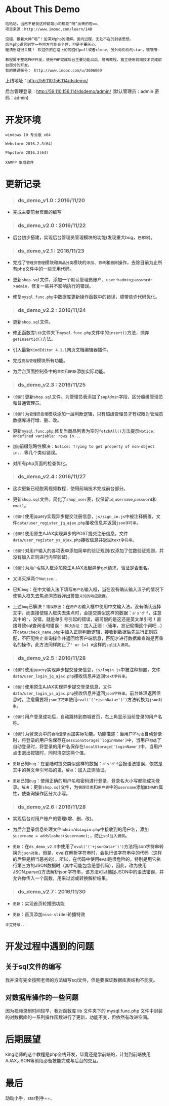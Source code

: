 # About This Demo

    哈哈哈，当然不是我这种前端小司机能“啪”出来的啦==、
    项目来源：http://www.imooc.com/learn/148
    
    没错，跟着大神“啪”！加深对php的理解。面向过程，无处不在的封装思想。
    后台php语言到学一些地方可能会卡住，但是不要灰心，
    理清思路很关键！ 欢迎依旧在路上的同胞们pull或者clone，另外你你你的star，嘿嘿嘿~
    
    教程属于整站PHP开发，使用PHP完成后台主要功能以后，脱离教程，独立使用前端技术完成前台部分的开发。
    我的慕课账号： http://www.imooc.com/u/3606069  
    
上线地址：http://59.110.156.114/dsdemo/

后台管理登录：http://59.110.156.114/dsdemo/admin/ (默认管理员：admin 密码：admin)

# 开发环境
    
    windows 10 专业版 x64
    
    Webstorm 2016.2.3(64)
    
    Phpstorm 2016.3(64)
    
    XAMPP 集成软件
    
# 更新记录 

> ### ds_demo_v1.0 : 2016/11/20 

- 完成主要前台页面的编写

> ### ds_demo_v2.0 : 2016/11/22 

- 后台初步搭建，实现后台管理员管理模块的功能(发现重大bug，`已移除`)。

> ### ds_demo_v2.1 : 2016/11/23 

- 完成了`管理员管理`模块和`商品分类`模块的`添加`、`修改`和`删除`操作，去除目前为止所有php文件中的一些无用代码。

- 更新`shop.sql`文件，添加一个默认管理员账户，`user`->`admin`;`password`->`admin`，修复一些并不影响执行的错误。

- 修复`mysql.func.php`中数据库更新操作函数中的错误，顺带些许代码优化。

>### ds_demo_v2.2 : 2016/11/24 

- 更新`shop.sql`文件。

- 修正函数库`lib`文件夹下`mysql.func.php`文件中的`insert()`方法，抛弃`getInsertId()`方法。

- 引入最新`KindEditor 4.1.1`网页文档编辑器插件。

- 完成`商品管理`模块所有功能。

- 为后台页面控制条中的`首页`和`刷新`添加实际功能。

>### ds_demo_v2.3 : 2016/11/25

- `(创新)`更新`shop.sql`文件。为管理员表添加了`supAdmin`字段，区分超级管理员和普通管理员。

- `(创新)`为`管理员管理`模块添加一层判断逻辑，只有超级管理员才有权限对管理员数据库进行增、删、改。

- 更新`mysql.func.php`,修复当商品列表为空时`fetchAll()`方法提示`Notice: Undefined variable: rows in...`

- 加`@`前缀忽略性解决：`Notice: Trying to get property of non-object in...`等几个类似错误。

- 对所有php页面的检查优化。

>### ds_demo_v2.4 : 2016/11/27

- 这次更新已经脱离视频教程，使用前端技术完成前台部分。

- 更新`shop.sql`文件。简化了`shop_user`表，仅保留`id`,`username`,`password`和`email`。

- `(创新)`使用jquery实现异步提交注册信息，`js/sign_in.js`中被注释搁置，文件`data/user_register_jq_ajax.php`接收信息并返回`json字符串`。

- `(创新)`使用原生AJAX实现异步的POST提交注册信息，文件`data/user_register_ys_ajax.php`接收信息并返回`text字符串`。

- `(创新)`对用户输入的各项表单添加简单的验证规则(仅添加了位数验证规则，并没有加入正则进行内容验证)。

- `(创新)`为`用户名`输入框添加原生AJAX发起异步get请求，验证是否重名。

- 又消灭掉两个`Notice`...

- 已知`bug`：在中文输入法下填写`用户名`输入框，当在没有确认输入汉子的情况下使输入框失去焦点浏览器弹出警告`未知的响应数据`。

- 上述`bug`已解决！`错误原因`：在`用户名`输入框中使用中文输入法，没有确认选择文字，而直接使输入框失去焦点时，会提交类似这样的数据：`a's'd'f`，注意其中的`'`，没错，就是单引号引起的错误，最可恨的是这还是英文单引号！直接导致sql查询语句错误！
  `解决办法`：加入正则！(骚年，忘记偷懒这个词吧...)在`data/check_name.php`中加入正则判断逻辑，接收到数据后先进行正则匹配，不匹配终止查询操作并返回给客户端信息，匹配才进行数据库查询是否重名的操作，此方法同样防止了`' or 1=1 #`这样的`sql注入漏洞`。
  
>### ds_demo_v2.5 : 2016/11/28

- `(创新)`使用jquery实现异步提交登录信息，`js/login.js`中被注释搁置，文件`data/user_login_jq_ajax.php`接收信息并返回`text字符串`。

- `(创新)`使用原生AJAX实现异步提交登录信息，文件`data/user_login_ys_ajax.php`接收信息并返回`json字符串`。前台处理返回信息时，注意需要将`json字符串`使用`eval('('+jsonData+')')`方法转换为`json对象`。

- `(创新)`用户登录成功后，自动跳转到商城首页，右上角显示当前登录的用户名称。

- `(创新)`为登录页中的`自动登录`添加实际功能。功能描述：当用户`不勾选`自动登录时，将登录的用户名保存在`sessionStorage['loginName']`中，当用户`勾选`了自动登录时，将登录的用户名保存在`localStorage['loginName']`中，当用户点击退出按钮时，同时清空这两个值。

- `更新`已知`bug`：在登陆时提交类似这样的数据：`a's'd'f`会报语法错误，依然是其中的英文单引号捣的鬼，`解决`：加入正则验证。

- `更新`已知`bug`：使用正确的用户名和密码进行登录，登录名大小写都能成功登录。`解决`：更新`shop.sql`文件，为`管理员表`和`用户表`中的`username`添加`BINARY`属性，使查询操作区分大小写。

>### ds_demo_v2.6 : 2016/11/28

- 实现后台对用户账户的管理(增、删、改)。

- 为后台登录信息处理文件`admin/doLogin.php`中接收到的用户名，添加`$username = addslashes($username);`，防止`sql注入漏洞`。

- `更新`：在`ds_demo_v2.5`中使用了`eval('('+jsonData+')')`方法将json字符串转换为`json对象`，但是，eval在解析字符串时，会执行该字符串中的代码（这样的后果是相当恶劣的），所以，在代码中使用eval是很危险的，特别是用它执行第三方的JSON数据时（其中可能包含恶意代码），因此，改为使用JSON.parse()方法解析json字符串，该方法可以捕捉JSON中的语法错误，并允许你传入一个函数，用来过滤或转换解析结果。 

>### ds_demo_v2.7 : 2016/11/30

- `更新`：实现首页轮播图功能

- `更新`：首页添加`nivo-slider`轮播特效


`未完待续...`
    
# 开发过程中遇到的问题

## 关于sql文件的编写

我并没有完全按照老师的方法编写sql文件，但是要保证数据库表结构不能变。

## 对数据库操作的一些问题

因为视频录制时间较早，我对函数库 lib 文件夹下的 mysql.func.php 文件中封装的对数据库的一系列操作函数进行了更新，功能不变，但依然有改进空间。

# 后期展望

king老师的这个教程是php全栈开发，毕竟还是学前端的，计划到前端使用AJAX,JSON等前段必备技能完成与后台的交互。

# 最后

动动小手，star到手==、
